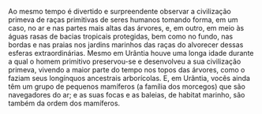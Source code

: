 ﻿Ao mesmo tempo é divertido e surpreendente observar a civilização primeva de raças primitivas de seres humanos tomando forma, em um caso, no ar e nas partes mais altas das árvores, e, em outro, em meio às águas rasas de bacias tropicais protegidas, bem como no fundo, nas bordas e nas praias nos jardins marinhos das raças do alvorecer dessas esferas extraordinárias. Mesmo em Urântia houve uma longa idade durante a qual o homem primitivo preservou-se e desenvolveu a sua civilização primeva, vivendo a maior parte do tempo nos topos das árvores, como o faziam seus longínquos ancestrais arborícolas. E, em Urântia, vocês ainda têm um grupo de pequenos mamíferos (a família dos morcegos) que são navegadores do ar; e as suas focas e as baleias, de habitat marinho, são também da ordem dos mamíferos.